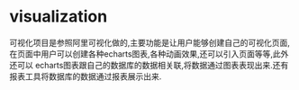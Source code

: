 # visualization

可视化项目是参照阿里可视化做的,主要功能是让用户能够创建自己的可视化页面,在页面中用户可以创建各种echarts图表,各种动画效果,还可以引入页面等等,此外还可以
echarts图表跟自己的数据库的数据相关联,将数据通过图表表现出来.还有报表工具将数据库的数据通过报表展示出来.
